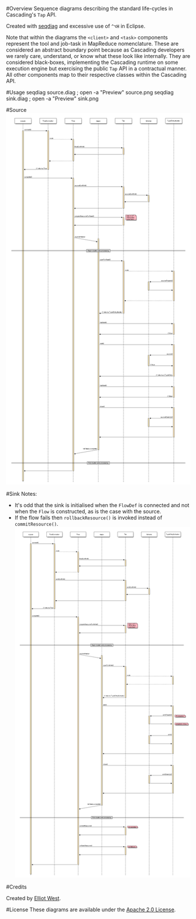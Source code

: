 #Overview
Sequence diagrams describing the standard life-cycles in Cascading's `Tap` API.

Created with [seqdiag](http://blockdiag.com/en/seqdiag/) and excessive use of `^⌥H` in Eclipse.

Note that within the diagrams the `<client>` and `<task>` components represent the tool and job-task in MapReduce nomenclature. These are considered an abstract boundary point because as Cascading developers we rarely care, understand, or know what these look like internally. They are considered black-boxes, implementing the Cascading runtime on some execution engine but exercising the public `Tap` API in a contractual manner. All other components map to their respective classes within the Cascading API.

#Usage
    seqdiag source.diag ; open -a "Preview" source.png
    seqdiag sink.diag ; open -a "Preview" sink.png 

#Source
![Source](source.png)

#Sink
Notes:

* It's odd that the sink is initialised when the `FlowDef` is connected and not when the `Flow` is constructed, as is the case with the source.
* If the flow fails then `rollbackResource()` is invoked instead of `commitResource()`.
![Sink](sink.png)

#Credits

Created by [Elliot West](https://github.com/teabot).

#License
These diagrams are available under the [Apache 2.0 License](http://www.apache.org/licenses/LICENSE-2.0.html).
